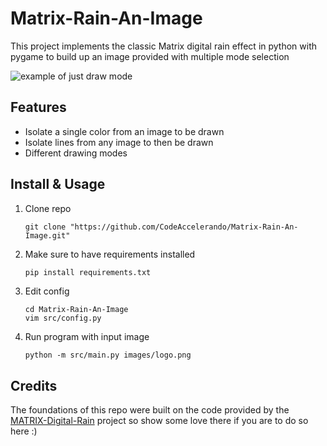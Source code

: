 # Matrix-Rain-An-Image
This project implements the classic Matrix digital rain effect in
python with pygame to build up an image provided with multiple mode 
selection

![example of just draw mode](example.gif)

## Features

-   Isolate a single color from an image to be drawn
-   Isolate lines from any image to then be drawn
-   Different drawing modes

## Install & Usage

1. Clone repo
    ```git
    git clone "https://github.com/CodeAccelerando/Matrix-Rain-An-Image.git"
    ```

2. Make sure to have requirements installed
    ```bash
    pip install requirements.txt
    ```

3. Edit config
    ```vim
    cd Matrix-Rain-An-Image
    vim src/config.py
    ```

4. Run program with input image 
    ```vim
    python -m src/main.py images/logo.png
    ```

## Credits

The foundations of this repo were built on the code provided by the 
[MATRIX-Digital-Rain](https://github.com/StanislavPetrovV/MATRIX-Digital-Rain)
project so show some love there if you are to do so here :)

